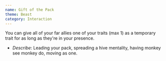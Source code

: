 ```yaml
---
name: Gift of the Pack
theme: Beast
category: Interaction
---
```


You can give all of your far allies one of your traits (max 1) as a temporary trait for as long as they're in your presence.

* *Describe*: Leading your pack, spreading a hive mentality, having monkey see monkey do, moving as one.